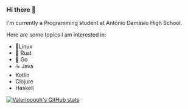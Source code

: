 ### Hi there 👋

I'm currently a Programming student at António Damásio High School.

Here are some topics I am interested in:

- 🐧Linux
-  🦀 Rust
-  🐹 Go
-  ☕ Java
- Kotlin
- Clojure
- Haskell


[![Valeriooooh's GitHub stats](https://github-readme-stats.vercel.app/api?username=Valeriooooh&theme=dark&show_icons=true)](https://github.com/anuraghazra/github-readme-stats)
